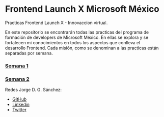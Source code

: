 # Frontend Launch X Microsoft México
Practicas Frontend Launch X - Innovaccion virtual.

En este repositorio se encontrarán todas las practicas del programa de formación de developers de Microsoft México.  En ellas se explora y se fortalecen mi conocimientos en todos los aspectos que conlleva el desarrollo Frontend.
Cada misión, como se denominan a las practicas están separadas por semana.



### [Semana 1](semana1/semana1.ipynb "Semana 1")

### [Semana 2](semana2/ "Semana 2")


Redes Jorge D. G. Sánchez:

* [GitHub](https://github.com/GsjorgeD "GitHub")
* [Linkedin](https://github.com/GsjorgeD "Linkedin")
* [Twitter](https://twitter.com/peRKurgtZSaND "Twitter")